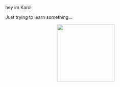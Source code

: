 hey im Karol

Just trying to learn something...

<div align="center">
  <a href="www.linkedin.com/in/karoline-barros-245808199">
  <img height="180em" src="https://github-readme-stats.vercel.app/api?username=W3bkarlbrs&show_icons=true&theme=dracula&include_all_commits=true&count_private=true"/>
 
</div>
